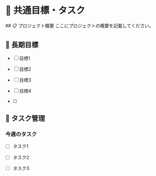 # 🎨 共通目標・タスク

<div class="header-section">
## 📋 プロジェクト概要
ここにプロジェクトの概要を記載してください。
</div>


## 🎯 長期目標

- [ ] 目標1

- [ ] 目標2

- [ ] 目標3

- [ ] 目標4

- [ ] 

## 📝 タスク管理

### 今週のタスク

- [ ] タスク1

- [ ] タスク2

- [ ] タスク3
